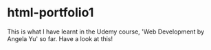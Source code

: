 # html-portfolio1
This is what I have learnt in the Udemy course, 'Web Development by Angela Yu' so far. Have a look at this!
